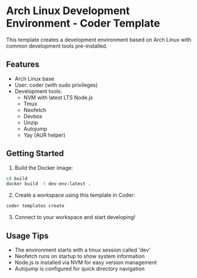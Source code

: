# Arch Linux Development Environment - Coder Template

This template creates a development environment based on Arch Linux with common development tools pre-installed.

## Features

- Arch Linux base
- User: coder (with sudo privileges)
- Development tools:
  - NVM with latest LTS Node.js
  - Tmux
  - Neofetch
  - Devbox
  - Unzip
  - Autojump
  - Yay (AUR helper)

## Getting Started

1. Build the Docker image:
```bash
cd build
docker build -t dev-env:latest .
```

2. Create a workspace using this template in Coder:
```bash
coder templates create
```

3. Connect to your workspace and start developing!

## Usage Tips

- The environment starts with a tmux session called 'dev'
- Neofetch runs on startup to show system information
- Node.js is installed via NVM for easy version management
- Autojump is configured for quick directory navigation
